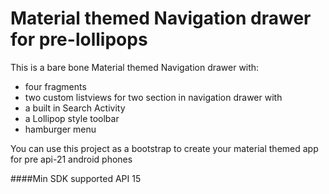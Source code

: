 Material themed Navigation drawer for pre-lollipops
===================================================

This is a bare bone Material themed Navigation drawer with: 
- four fragments
- two custom listviews for two section in navigation drawer with 
- a built in Search Activity
- a Lollipop style toolbar
- hamburger menu

You can use this project as a bootstrap to create your material themed app for pre api-21 android phones

####Min SDK supported
API 15
